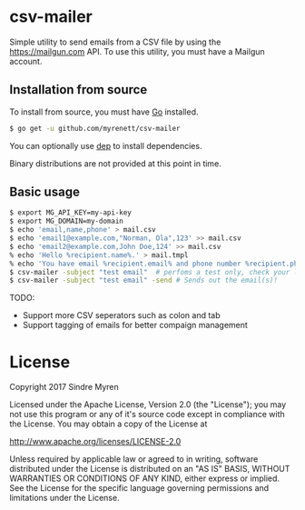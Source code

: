 # csv-mailer
Simple utility to send emails from a CSV file by using the https://mailgun.com API.
To use this utility, you must have a Mailgun account.

## Installation from source
To install from source, you must have [Go](https://golang.org) installed.

```sh
$ go get -u github.com/myrenett/csv-mailer
```

You can optionally use [dep](https://github.com/golang/dep) to install dependencies.


Binary distributions are not provided at this point in time.

## Basic usage

```sh
$ export MG_API_KEY=my-api-key
$ export MG_DOMAIN=my-domain
$ echo 'email,name,phone' > mail.csv
$ echo 'email1@example.com,"Norman, Ola",123' >> mail.csv
$ echo 'email2@example.com,John Doe,124' >> mail.csv
% echo 'Hello %recipient.name%.' > mail.tmpl
% echo 'You have email %recipient.email% and phone number %recipient.phone% registered with us.' >> mail.tmpl
$ csv-mailer -subject "test email"  # perfoms a test only, check your log at https://mailgun.com
$ csv-mailer -subject "test email" -send # Sends out the email(s)!


```
TODO:
- Support more CSV seperators such as colon and tab
- Support tagging of emails for better compaign management


# License
Copyright 2017 Sindre Myren

Licensed under the Apache License, Version 2.0 (the "License");
you may not use this program or any of it's source code except in
compliance with the License. You may obtain a copy of the License at

http://www.apache.org/licenses/LICENSE-2.0

Unless required by applicable law or agreed to in writing, software
distributed under the License is distributed on an "AS IS" BASIS,
WITHOUT WARRANTIES OR CONDITIONS OF ANY KIND, either express or implied.
See the License for the specific language governing permissions and
limitations under the License.
